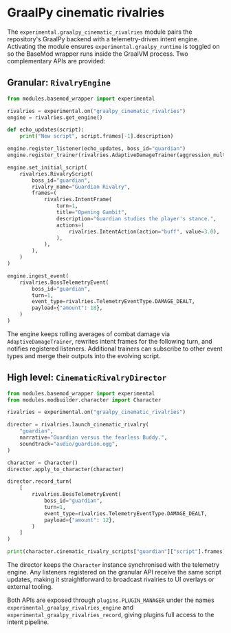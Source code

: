 # GraalPy cinematic rivalries

The `experimental.graalpy_cinematic_rivalries` module pairs the repository's
GraalPy backend with a telemetry-driven intent engine. Activating the module
ensures `experimental.graalpy_runtime` is toggled on so the BaseMod wrapper runs
inside the GraalVM process. Two complementary APIs are provided:

## Granular: `RivalryEngine`

```python
from modules.basemod_wrapper import experimental

rivalries = experimental.on("graalpy_cinematic_rivalries")
engine = rivalries.get_engine()

def echo_updates(script):
    print("New script", script.frames[-1].description)

engine.register_listener(echo_updates, boss_id="guardian")
engine.register_trainer(rivalries.AdaptiveDamageTrainer(aggression_multiplier=1.6))

engine.set_initial_script(
    rivalries.RivalryScript(
        boss_id="guardian",
        rivalry_name="Guardian Rivalry",
        frames=(
            rivalries.IntentFrame(
                turn=1,
                title="Opening Gambit",
                description="Guardian studies the player's stance.",
                actions=(
                    rivalries.IntentAction(action="buff", value=3.0),
                ),
            ),
        ),
    )
)

engine.ingest_event(
    rivalries.BossTelemetryEvent(
        boss_id="guardian",
        turn=1,
        event_type=rivalries.TelemetryEventType.DAMAGE_DEALT,
        payload={"amount": 18},
    )
)
```

The engine keeps rolling averages of combat damage via
`AdaptiveDamageTrainer`, rewrites intent frames for the following turn, and
notifies registered listeners. Additional trainers can subscribe to other event
types and merge their outputs into the evolving script.

## High level: `CinematicRivalryDirector`

```python
from modules.basemod_wrapper import experimental
from modules.modbuilder.character import Character

rivalries = experimental.on("graalpy_cinematic_rivalries")

director = rivalries.launch_cinematic_rivalry(
    "guardian",
    narrative="Guardian versus the fearless Buddy.",
    soundtrack="audio/guardian.ogg",
)

character = Character()
director.apply_to_character(character)

director.record_turn(
    [
        rivalries.BossTelemetryEvent(
            boss_id="guardian",
            turn=1,
            event_type=rivalries.TelemetryEventType.DAMAGE_DEALT,
            payload={"amount": 12},
        )
    ]
)

print(character.cinematic_rivalry_scripts["guardian"]["script"].frames)
```

The director keeps the `Character` instance synchronised with the telemetry
engine. Any listeners registered on the granular API receive the same script
updates, making it straightforward to broadcast rivalries to UI overlays or
external tooling.

Both APIs are exposed through `plugins.PLUGIN_MANAGER` under the names
`experimental_graalpy_rivalries_engine` and
`experimental_graalpy_rivalries_record`, giving plugins full access to the
intent pipeline.
